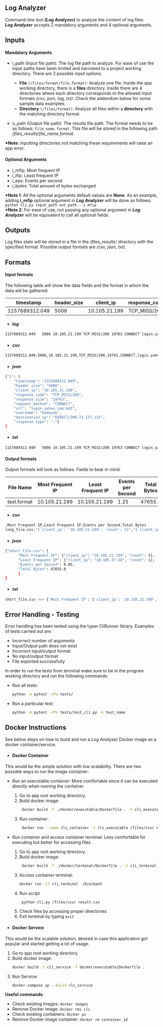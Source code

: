 ## Log Analyzer
Command-line tool __*(Log Analyzer)*__ to analyze the content of log files.  
__*Log Analyzer*__ accepts 2 mandatory arguments and 4 optional arguments.


## Inputs

#### Mandatory Arguments 

- i_path (Input file path): The log file path to analyze. For ease of use the input paths have been limited 
and narrowed to a project working directory. There are 2 possible input options. 
  - __File__ `(/files/format/file.format)`: Analyze one file. Inside the app working directory, there is a __files__ directory. Inside there are 4 directories where each directory corresponds to the allowed input formats *(csv, json, log, txt)*. Check the addendum below for some sample data examples.
  - __Directory__ `(/files/format)`: Analyze all files within a __directory__ with the matching directory format.
 
- o_path (Output file path): The results file path. The format needs to be as follows: `file_name.format`. This file will be stored in the following path */files_results/file_name.format*.

__*Note__: Inputting directories not matching these requirements will raise an app error.

#### Optional Arguments 

- i_mfip: Most frequent IP
- i_lfip: Least frequent IP
- i_eps: Events per second
- i_bytes: Total amount of bytes exchanged

__*Note 1__: All the optional arguments default values are __None__. As an example, adding __i_mfip__ optional argument in __*Log Analyzer*__ will be done as follows:  
`python cli.py input_path out_path --i-mfip`  
__*Note 2__: For ease of use, not passing any optional argument in __*Log Analyzer*__ will be equivalent to call all optional fields.

## Outputs

Log files stats will be stored in a file in the */files_results/* directory with the specified format. Possible output formats are *(csv, json, txt)*.


## Formats

#### Input formats

The following table will show the data fields and the format in which the data will be gathered:

| timestamp      | header_size | client_ip     | response_code | response_size | request_method | url                 | username      | destination_ip         | response_type |
|----------------|-------------|---------------|---------------|---------------|----------------|---------------------|---------------|------------------------|---------------|
| 1157689312.049 | 5006        | 10.105.21.199 | TCP_MISS/200  | 19763         | CONNECT        | login.yahoo.com:443 | badeyek       | DIRECT/209.73.177.115  | -             |


- #### *log*
 ```bash
 1157689312.049   5006 10.105.21.199 TCP_MISS/200 19763 CONNECT login.yahoo.com:443 badeyek DIRECT/209.73.177.115 -
 ```
- #### *csv*
```bash
1157689312.049,5006,10.105.21.199,TCP_MISS/200,19763,CONNECT,login.yahoo.com:443,badeyek,DIRECT/209.73.177.115,-
````
- #### *json*
```bash
{"1": {
    "timestamp": "1157689312.049",
    "header_size": "5006",
    "client_ip": "10.105.21.199",
    "response_code": "TCP_MISS/200",
    "response_size": "19763",
    "request_method": "CONNECT",
    "url": "login.yahoo.com:443",
    "username": "badeyek",
    "destination_ip": "DIRECT/209.73.177.115",
    "response_type": "-"}
}
```
- #### *txt*
 ```bash
 1157689312.049   5006 10.105.21.199 TCP_MISS/200 19763 CONNECT login.yahoo.com:443 badeyek DIRECT/209.73.177.115 -
 ```

#### Output formats
Output formats will look as follows. Fields to bear in mind:

| File Name   | Most Frequent IP | Least Frequent IP | Events per Second | Total Bytes |
|-------------|------------------|-------------------|-------------------|-------------|
| text.format | 10.105.21.199    | 10.105.21.199     | 1.25              | 47655.0     |

- #### *csv*
```bash
,Most Frequent IP,Least Frequent IP,Events per Second,Total Bytes
long_file.csv,"{'client_ip': '10.105.21.199', 'count': 5}","{'client_ip': '10.105.37.58', 'count': 5}",0.05,47655.0
````
- #### *json*
```bash
{"short_file.csv": {
      "Most Frequent IP": {"client_ip": "10.105.21.199", "count": 5},
      "Least Frequent IP": {"client_ip": "10.105.37.58", "count": 1}, 
      "Events per Second": 0.05, 
      "Total Bytes": 47655.0
      }
}
```
- #### *txt*
```bash
short_file.csv >>> {'Most Frequent IP': {'client_ip': '10.105.21.199', 'count': 5}, 'Least Frequent IP': {'client_ip': '10.105.37.58', 'count': 1}, 'Events per Second': 0.05, 'Total Bytes': 47655.0}
```
   

## Error Handling - Testing

Error handling has been tested using the typer CliRunner library. Examples of tests carried out are:  
- Incorrect number of arguments
- Input/Output path does not exist
- Incorrect input/output format
- No input/output format
- File exported successfully

In order to run the tests from terminal make sure to be in the program working directory and run the following commands:
- Run all tests:
  ```bash
  python -m pytest -rPs tests/
  ```
- Run a particular test:
  ```bash
  python -m pytest -rPs tests/test_cli.py -k test_name
  ```


## Docker Instructions

See below steps on how to build and run a *Log Analyzer* Docker image as a docker container/service.

- #### Docker Container
This would be the simple solution with low scalability. There are two possible ways to run the image container:
  - Run an executable container: More comfortable since it can be executed directly when running the container. 
    1. Go to app root working directory.
    2. Build docker image:
       ```bash
        docker build -f ./docker/executable/Dockerfile . -t cli_executable
       ```
    3. Run container:
       ```bash
        docker run --name cli_container -t cli_executable /files/csv/ results.csv 
       ```
  - Run container and access container terminal: Less comfortable for executing but better for accessing files. 
    1. Go to app root working directory.
    2. Build docker image:
       ```bash
        docker build -f ./docker/terminal/Dockerfile . -t cli_terminal
       ```
    3. Access container terminal:
        ```bash
        docker run -it cli_terminal  /bin/bash
       ```
    4. Run script
       ```bash
        python cli.py /files/csv/ result.csv 
       ```
    5. Check files by accessing proper directories
    6. Exit terminal by typing `exit`  
    
- #### Docker Service
This would be the scalable solution, desired in case this application got popular and started getting a lot of usage.
  1. Go to app root working directory.
  2. Build docker image:
      ```bash
      docker build -t cli_service -f docker/executable/Dockerfile .
      ```  
  3. Run Service:
      ```bash
      docker-compose up --build cli_service  
     ```
     
__Useful commands__:
- Check existing images: `docker images`
- Remove Docker image: `docker rmi cli`
- Check existing containers: `docker ps`
- Remove Docker image container: `docker rm container_id`
